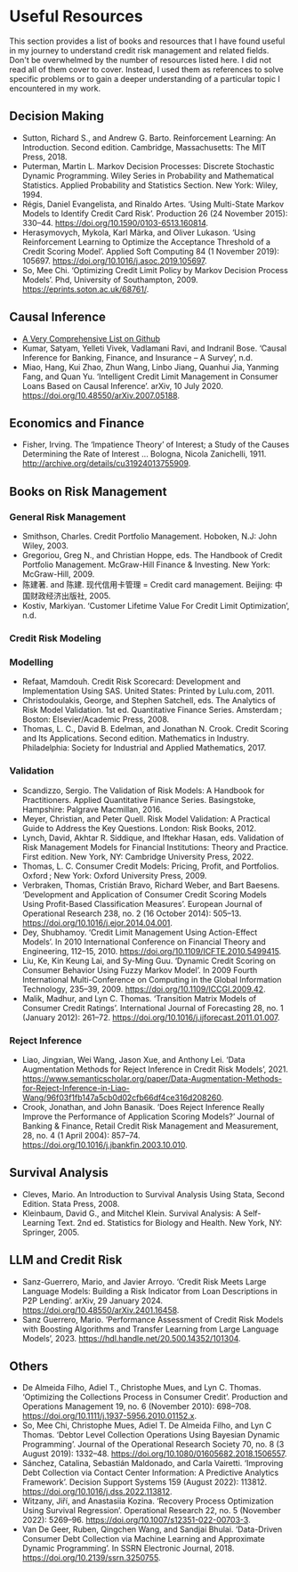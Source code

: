 # Useful Resources

This section provides a list of books and resources that I have found useful in my journey to understand credit risk management and related fields. Don't be overwhelmed by the number of resources listed here. I did not read all of them cover to cover. Instead, I used them as references to solve specific problems or to gain a deeper understanding of a particular topic I encountered in my work.

## Decision Making

- Sutton, Richard S., and Andrew G. Barto. Reinforcement Learning: An Introduction. Second edition. Cambridge, Massachusetts: The MIT Press, 2018.
- Puterman, Martin L. Markov Decision Processes: Discrete Stochastic Dynamic Programming. Wiley Series in Probability and Mathematical Statistics. Applied Probability and Statistics Section. New York: Wiley, 1994.
- Régis, Daniel Evangelista, and Rinaldo Artes. ‘Using Multi-State Markov Models to Identify Credit Card Risk’. Production 26 (24 November 2015): 330–44. https://doi.org/10.1590/0103-6513.160814.
- Herasymovych, Mykola, Karl Märka, and Oliver Lukason. ‘Using Reinforcement Learning to Optimize the Acceptance Threshold of a Credit Scoring Model’. Applied Soft Computing 84 (1 November 2019): 105697. https://doi.org/10.1016/j.asoc.2019.105697.
- So, Mee Chi. ‘Optimizing Credit Limit Policy by Markov Decision Process Models’. Phd, University of Southampton, 2009. https://eprints.soton.ac.uk/68761/.

## Causal Inference

- [A Very Comprehensive List on Github](https://github.com/msuzen/looper)
- Kumar, Satyam, Yelleti Vivek, Vadlamani Ravi, and Indranil Bose. ‘Causal Inference for Banking, Finance, and Insurance – A Survey’, n.d.
- Miao, Hang, Kui Zhao, Zhun Wang, Linbo Jiang, Quanhui Jia, Yanming Fang, and Quan Yu. ‘Intelligent Credit Limit Management in Consumer Loans Based on Causal Inference’. arXiv, 10 July 2020. https://doi.org/10.48550/arXiv.2007.05188.


## Economics and Finance

- Fisher, Irving. The ‘Impatience Theory’ of Interest; a Study of the Causes Determining the Rate of Interest ... Bologna, Nicola Zanichelli, 1911. http://archive.org/details/cu31924013755909.

## Books on Risk Management

### General Risk Management

- Smithson, Charles. Credit Portfolio Management. Hoboken, N.J: John Wiley, 2003.
- Gregoriou, Greg N., and Christian Hoppe, eds. The Handbook of Credit Portfolio Management. McGraw-Hill Finance & Investing. New York: McGraw-Hill, 2009.
- 陈建著. and 陈建. 现代信用卡管理 = Credit card management. Beijing: 中国财政经济出版社, 2005.
- Kostiv, Markiyan. ‘Customer Lifetime Value For Credit Limit Optimization’, n.d.


### Credit Risk Modeling

### Modelling

- Refaat, Mamdouh. Credit Risk Scorecard: Development and Implementation Using SAS. United States: Printed by Lulu.com, 2011.
- Christodoulakis, George, and Stephen Satchell, eds. The Analytics of Risk Model Validation. 1st ed. Quantitative Finance Series. Amsterdam ; Boston: Elsevier/Academic Press, 2008.
- Thomas, L. C., David B. Edelman, and Jonathan N. Crook. Credit Scoring and Its Applications. Second edition. Mathematics in Industry. Philadelphia: Society for Industrial and Applied Mathematics, 2017.

### Validation

- Scandizzo, Sergio. The Validation of Risk Models: A Handbook for Practitioners. Applied Quantitative Finance Series. Basingstoke, Hampshire: Palgrave Macmillan, 2016.
- Meyer, Christian, and Peter Quell. Risk Model Validation: A Practical Guide to Address the Key Questions. London: Risk Books, 2012.
- Lynch, David, Akhtar R. Siddique, and Iftekhar Hasan, eds. Validation of Risk Management Models for Financial Institutions: Theory and Practice. First edition. New York, NY: Cambridge University Press, 2022.
- Thomas, L. C. Consumer Credit Models: Pricing, Profit, and Portfolios. Oxford ; New York: Oxford University Press, 2009.
- Verbraken, Thomas, Cristián Bravo, Richard Weber, and Bart Baesens. ‘Development and Application of Consumer Credit Scoring Models Using Profit-Based Classification Measures’. European Journal of Operational Research 238, no. 2 (16 October 2014): 505–13. https://doi.org/10.1016/j.ejor.2014.04.001.
- Dey, Shubhamoy. ‘Credit Limit Management Using Action-Effect Models’. In 2010 International Conference on Financial Theory and Engineering, 112–15, 2010. https://doi.org/10.1109/ICFTE.2010.5499415.
- Liu, Ke, Kin Keung Lai, and Sy-Ming Guu. ‘Dynamic Credit Scoring on Consumer Behavior Using Fuzzy Markov Model’. In 2009 Fourth International Multi-Conference on Computing in the Global Information Technology, 235–39, 2009. https://doi.org/10.1109/ICCGI.2009.42.
- Malik, Madhur, and Lyn C. Thomas. ‘Transition Matrix Models of Consumer Credit Ratings’. International Journal of Forecasting 28, no. 1 (January 2012): 261–72. https://doi.org/10.1016/j.ijforecast.2011.01.007.

### Reject Inference

- Liao, Jingxian, Wei Wang, Jason Xue, and Anthony Lei. ‘Data Augmentation Methods for Reject Inference in Credit Risk Models’, 2021. https://www.semanticscholar.org/paper/Data-Augmentation-Methods-for-Reject-Inference-in-Liao-Wang/96f03f1fb147a5cb0d02cfb66df4ce316d208260.
- Crook, Jonathan, and John Banasik. ‘Does Reject Inference Really Improve the Performance of Application Scoring Models?’ Journal of Banking & Finance, Retail Credit Risk Management and Measurement, 28, no. 4 (1 April 2004): 857–74. https://doi.org/10.1016/j.jbankfin.2003.10.010.

## Survival Analysis

- Cleves, Mario. An Introduction to Survival Analysis Using Stata, Second Edition. Stata Press, 2008.
- Kleinbaum, David G., and Mitchel Klein. Survival Analysis: A Self-Learning Text. 2nd ed. Statistics for Biology and Health. New York, NY: Springer, 2005.

## LLM and Credit Risk

- Sanz-Guerrero, Mario, and Javier Arroyo. ‘Credit Risk Meets Large Language Models: Building a Risk Indicator from Loan Descriptions in P2P Lending’. arXiv, 29 January 2024. https://doi.org/10.48550/arXiv.2401.16458.
- Sanz Guerrero, Mario. ‘Performance Assessment of Credit Risk Models with Boosting Algorithms and Transfer Learning from Large Language Models’, 2023. https://hdl.handle.net/20.500.14352/101304.

## Others

- De Almeida Filho, Adiel T., Christophe Mues, and Lyn C. Thomas. ‘Optimizing the Collections Process in Consumer Credit’. Production and Operations Management 19, no. 6 (November 2010): 698–708. https://doi.org/10.1111/j.1937-5956.2010.01152.x.
- So, Mee Chi, Christophe Mues, Adiel T. De Almeida Filho, and Lyn C Thomas. ‘Debtor Level Collection Operations Using Bayesian Dynamic Programming’. Journal of the Operational Research Society 70, no. 8 (3 August 2019): 1332–48. https://doi.org/10.1080/01605682.2018.1506557.
- Sánchez, Catalina, Sebastián Maldonado, and Carla Vairetti. ‘Improving Debt Collection via Contact Center Information: A Predictive Analytics Framework’. Decision Support Systems 159 (August 2022): 113812. https://doi.org/10.1016/j.dss.2022.113812.
- Witzany, Jiří, and Anastasiia Kozina. ‘Recovery Process Optimization Using Survival Regression’. Operational Research 22, no. 5 (November 2022): 5269–96. https://doi.org/10.1007/s12351-022-00703-3.
- Van De Geer, Ruben, Qingchen Wang, and Sandjai Bhulai. ‘Data-Driven Consumer Debt Collection via Machine Learning and Approximate Dynamic Programming’. In SSRN Electronic Journal, 2018. https://doi.org/10.2139/ssrn.3250755.
